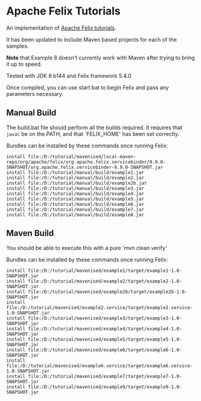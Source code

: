 # Apache Felix Tutorials

An implementation of [Apache Felix tutorials](http://felix.apache.org/documentation/tutorials-examples-and-presentations/apache-felix-osgi-tutorial.html).

It has been updated to include Maven based projects for each of the samples.

**Note** that Example 8 doesn't currently work with Maven after trying to bring it up to speed.

Tested with JDK 8 b144 and Felix framework 5.4.0

Once compiled, you can use start.bat to begin Felix and pass any parameters necessary.

## Manual Build ##

The build.bat file should perform all the builds required.  It requires that `javac` be on the PATH, and that `FELIX_HOME' has been set correctly.

Bundles can be installed by these commands once running Felix:
```
install file:/D:/tutorial/mavenised/local-maven-repo/org/apache/felix/org.apache.felix.servicebinder/0.9.0-SNAPSHOT/org.apache.felix.servicebinder-0.9.0-SNAPSHOT.jar
install file:/D:/tutorial/manual/build/example1.jar
install file:/D:/tutorial/manual/build/example2.jar
install file:/D:/tutorial/manual/build/example2b.jar
install file:/D:/tutorial/manual/build/example3.jar
install file:/D:/tutorial/manual/build/example4.jar
install file:/D:/tutorial/manual/build/example5.jar
install file:/D:/tutorial/manual/build/example6.jar
install file:/D:/tutorial/manual/build/example7.jar
install file:/D:/tutorial/manual/build/example8.jar
```


## Maven Build ##

You should be able to execute this with a pure 'mvn clean verify'

Bundles can be installed by these commands once running Felix:
```
install file:/D:/tutorial/mavenised/example1/target/example1-1.0-SNAPSHOT.jar
install file:/D:/tutorial/mavenised/example2/target/example2-1.0-SNAPSHOT.jar
install file:/D:/tutorial/mavenised/example2b/target/example2b-1.0-SNAPSHOT.jar
install file:/D:/tutorial/mavenised/example2.service/target/example2.service-1.0-SNAPSHOT.jar
install file:/D:/tutorial/mavenised/example3/target/example3-1.0-SNAPSHOT.jar
install file:/D:/tutorial/mavenised/example4/target/example4-1.0-SNAPSHOT.jar
install file:/D:/tutorial/mavenised/example5/target/example5-1.0-SNAPSHOT.jar
install file:/D:/tutorial/mavenised/example6/target/example6-1.0-SNAPSHOT.jar
install file:/D:/tutorial/mavenised/example6.service/target/example6.service-1.0-SNAPSHOT.jar
install file:/D:/tutorial/mavenised/example7/target/example7-1.0-SNAPSHOT.jar
install file:/D:/tutorial/mavenised/example9/target/example9-1.0-SNAPSHOT.jar
```
